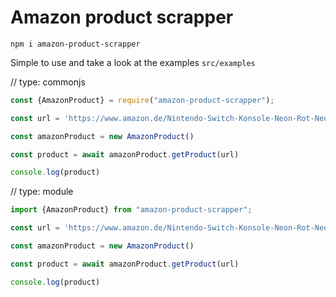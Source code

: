 # Amazon product scrapper

`npm i amazon-product-scrapper`

Simple to use and take a look at the examples
`src/examples`

// type: commonjs

```javascript
const {AmazonProduct} = require("amazon-product-scrapper");

const url = 'https://www.amazon.de/Nintendo-Switch-Konsole-Neon-Rot-Neon-Blau/dp/B0BHDDH5W1/'

const amazonProduct = new AmazonProduct()

const product = await amazonProduct.getProduct(url)

console.log(product)
```

// type: module

```typescript
import {AmazonProduct} from "amazon-product-scrapper";

const url = 'https://www.amazon.de/Nintendo-Switch-Konsole-Neon-Rot-Neon-Blau/dp/B0BHDDH5W1/'

const amazonProduct = new AmazonProduct()

const product = await amazonProduct.getProduct(url)

console.log(product)
```
